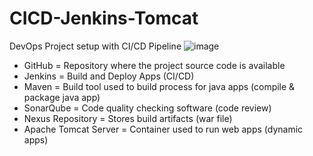 # CICD-Jenkins-Tomcat
DevOps Project setup with CI/CD Pipeline
![image](https://github.com/Anusha2710/CICD-Jenkins-Tomcat/assets/47424821/34e8cb45-6340-4b11-812d-1cb1183b68a5)

- GitHub = Repository where the project source code is available
- Jenkins = Build and Deploy Apps (CI/CD)
- Maven = Build tool used to build process for java apps (compile & package java app)
- SonarQube = Code quality checking software (code review)
- Nexus Repository = Stores build artifacts (war file)
- Apache Tomcat Server = Container used to run web apps (dynamic apps)

